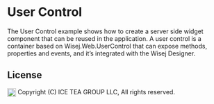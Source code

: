 User Control
====

The User Control example shows how to create a server side widget component that can be reused in the application. A user control is a container based on Wisej.Web.UserControl that can expose methods, properties and events, and it’s integrated with the Wisej Designer.

License
-------
<img src="http://iceteagroup.com/wp-content/uploads/2017/01/Square-64x64-trasp.png" height="20" align="top"> Copyright (C) ICE TEA GROUP LLC, All rights reserved.
